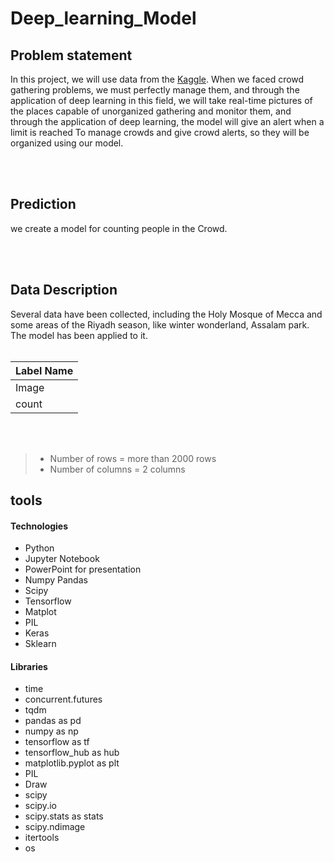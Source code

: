 # Deep_learning_Model

## Problem statement
In this project, we will use data from the [Kaggle](https://www.kaggle.com/fmena14/crowd-counting/code). When we faced crowd gathering problems, we must perfectly manage them, and through the application of deep learning in this field, we will take real-time pictures of the places capable of unorganized gathering and monitor them, 
and through the application of deep learning, the model will give an alert when a limit is reached To manage crowds and give crowd alerts, so they will 
be organized using our model.

<br/>
<br/>

## Prediction
we create a model for counting people in the Crowd.

 
<br/>
<br/>

## Data Description 
Several data have been collected, including the Holy Mosque of Mecca and some areas of the Riyadh season, 
like winter wonderland, Assalam park. The model has been applied to it.
<br/>
<br/>

| Label Name        | 
|-------------------|
|Image              |
|count              |

<br/>
<br/>

> * Number of rows = more than 2000 rows
> * Number of columns = 2 columns

## tools

#### Technologies
* Python
* Jupyter Notebook
* PowerPoint for presentation
* Numpy Pandas 
* Scipy 
* Tensorflow
* Matplot 
* PIL
* Keras 
* Sklearn

#### Libraries
* time
* concurrent.futures
* tqdm
* pandas as pd
* numpy as np
* tensorflow as tf
* tensorflow_hub as hub
* matplotlib.pyplot as plt
* PIL
* Draw
* scipy
* scipy.io
* scipy.stats as stats
* scipy.ndimage
* itertools
* os
